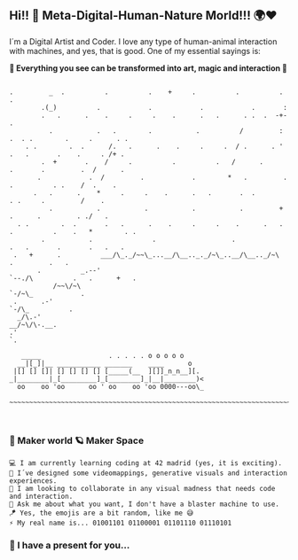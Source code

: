 ## Hi!! 👋 Meta-Digital-Human-Nature Morld!!! 🌍❤

I´m a Digital Artist and Coder. I love any type of human-animal interaction with machines, and yes, that is good. One of my essential sayings is:

__🌌 Everything you see can be transformed into art, magic and interaction 🌌__

```

.         _  .          .          .    +     .          .          .      .
        .(_)          .            .            .            .       :
        .   .      .    .     .     .    .      .   .      . .  .  -+-        .
          .           .   .        .           .          /         :  .  . .        .     .      . .
    . .        .  .      /.   .      .    .     .     .  / .      . ' .   .       .    .     . /+ .
        .  +       .    /     .          .          .   /      .         .       .         .  /      .
       .            .  /         .            .        *   .         .     .          . .    /  .    .
      .   .      .    *     .     .    .      .   .       .  .            . .     .         /    .
          .           .           .           .           .         +  .      .         . ./   .      
  . .        .  .       .   .      .    .     .     .    .      .   . .          .    .   *        . .
        .           .               .                   .               .   .       .       .   .   .
 .   +      .          ___/\_._/~~\_...__/\__.._._/~\_..__/\__.._/~\        .         .   .
       .          _.--'                                              `--./\          .   .      +   .
           /~~\/~\                                                          `-/~\_            .
 .      .-'                                                                        `-/\_          .
  _/\.-'                                                                               __/~\/\-.__.
.'                                                                                                  `.

   _____                 . . . . . o o o o o
  __|[_]|__ ___________ _______    ____      o
 |[] [] []| [] [] [] [] [_____(__  ][]]_n_n__][.
_|________|_[_________]_[________]_|__|________)<
  oo    oo 'oo      oo ' oo    oo 'oo 0000---oo\_
 ~~~~~~~~~~~~~~~~~~~~~~~~~~~~~~~~~~~~~~~~~~~~~~~~~~~~~~~~~~~~~~~~~~~~~~~~~~~~~~~~~~~~~~~~~~~~~~~~~~~

```


```


```

### 🔭 Maker world 🪐 Maker Space 

    💻 I am currently learning coding at 42 madrid (yes, it is exciting).
    🔮 I´ve designed some videomappings, generative visuals and interaction experiences.
    🥽 I am looking to collaborate in any visual madness that needs code and interaction.
    🎯 Ask me about what you want, I don't have a blaster machine to use.
    🪁 Yes, the emojis are a bit random, like me 😅
    ⚡ My real name is... 01001101 01100001 01101110 01110101
    
### 🎁 I have a present for you...



<!--
**Brandommoore/Brandommoore** is a ✨ _special_ ✨ repository because its `README.md` (this file) appears on your GitHub profile.

Here are some ideas to get you started:

- 🔭 I’m currently working on ...
- 🌱 I’m currently learning ...
- 👯 I’m looking to collaborate on ...
- 🤔 I’m looking for help with ...
- 💬 Ask me about ...
- 📫 How to reach me: ...
- 😄 Pronouns: ...
- ⚡ Fun fact: ...
-->

